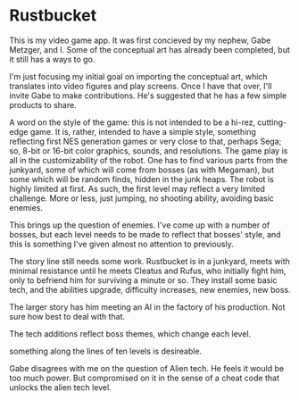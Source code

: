# Rustbucket

This is my video game app. 
It was first concieved by my nephew, Gabe Metzger, and I. 
Some of the conceptual art has already been completed, 
but it still has a ways to go. 

I'm just focusing my initial goal on importing the conceptual art, which translates into video figures and play screens. 
Once I have that over, I'll invite Gabe to make contributions. He's suggested that he has a few simple products to share. 

A word on the style of the game: this is not intended to be a hi-rez, cutting-edge game. It is, rather, intended to have a simple style, something reflecting first NES generation games or very close to that, perhaps Sega; so, 8-bit or 16-bit color graphics, sounds, and resolutions. The game play is all in the customizability of the robot. One has to find various parts from the junkyard, some of which will come from bosses (as with Megaman), but some which will be random finds, hidden in the junk heaps. The robot is highly limited at first. As such, the first level may reflect a very limited challenge. More or less, just jumping, no shooting ability, avoiding basic enemies. 

This brings up the question of enemies. I've come up with a number of bosses, but each level needs to be made to reflect that bosses' style, and this is something I've given almost no attention to previously. 

The story line still needs some work. Rustbucket is in a junkyard, meets with minimal resistance until he meets Cleatus and Rufus, who initially fight him, only to befriend him for surviving a minute or so. They install some basic tech, and the abilities upgrade, difficulty increases, new enemies, new boss. 

The larger story has him meeting an AI in the factory of his production. Not sure how best to deal with that. 

The tech additions reflect boss themes, which change each level. 

something along the lines of ten levels is desireable. 

Gabe disagrees with me on the question of Alien tech. He feels it would be too much power. But compromised on it in the sense of a cheat code that unlocks the alien tech level. 

